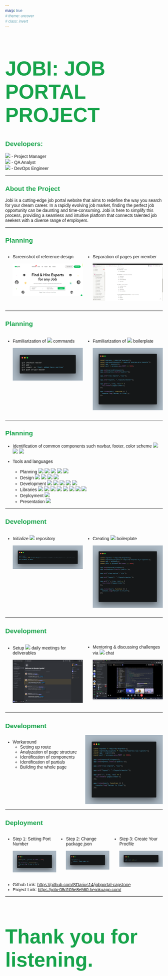 ```yaml
---
marp: true
# theme: uncover
# class: invert
---
```


<style>
    @import url('https://fonts.googleapis.com/css2?family=DM+Sans:opsz,wght@9..40,100;9..40,200;9..40,300;9..40,400;9..40,500;9..40,600;9..40,700;9..40,800;9..40,900;9..40,1000&display=swap');

    * {
        font-family: "DM Sans", sans-serif;
    }

    h1 {
        font-size: 64px;
        font-weight: 900;
        color: #16a34a;
    }

    h2 {
        color: #16a34a;
        font-weight: 700;
    }

    .planning {
        display: grid;
        grid-template-columns: repeat(2, minmax(0, 1fr));
        gap: 0.5rem;
    }

    .deployment {
        display: grid;
        grid-template-columns: repeat(3, minmax(0, 1fr));
        gap: 0.5rem;
    }
</style>

<!-- ![bg right](https://picsum.photos/720?image=1)
![bg](https://picsum.photos/720?image=20) -->

<h1>JOBI: JOB PORTAL PROJECT</h1>

<h2>Developers:</h2>

<a href="https://github.com/SDarius14"><img src="https://img.shields.io/badge/dariushernandez-%23121011.svg?&style=for-the-badge&logo=github&logoColor=white"></a> - Project Manager </br> <a href="https://github.com/emailjohnthomascaballero"><img src="https://img.shields.io/badge/johncaballero-%23121011.svg?&style=for-the-badge&logo=github&logoColor=white"></a> - QA Analyst </br> <a href="https://github.com/jebsonubaldo"><img src="https://img.shields.io/badge/jebsonubaldo-%23121011.svg?&style=for-the-badge&logo=github&logoColor=white"></a> - DevOps Engineer

--- 

<h2>About the Project</h2>

Jobi is a cutting-edge job portal website that aims to redefine the way you search for your dream career. In a rapidly evolving job market, finding the perfect job opportunity can be daunting and time-consuming. Jobi is here to simplify this process, providing a seamless and intuitive platform that connects talented job seekers with a diverse range of employers.


---

<h2>Planning</h2>

<div class="planning">
<div>

* Screenshot of reference design

    <img src="./public/assets/presentation/inspiration_design.png" class="steps">

</div>
<div>

* Separation of pages per member

    <img src="./public/assets/presentation/notion.png" class="steps">

</div>
</div>

---

<h2>Planning</h2>

<div class="planning">
<div>

* Familiarization of <img src="https://img.shields.io/badge/git%20-%23F05032.svg?&style=for-the-badge&logo=git&logoColor=white"/> commands

    <img src="./public/assets/presentation/git.png" class="steps">

</div>
<div>

* Familiarization of <img src="https://img.shields.io/badge/EJS%20-%23E74C3C.svg?&style=for-the-badge&logo=EJS&logoColor=white"> boilerplate

    <img src="./public/assets/presentation/workaround.png" class="steps">

</div>
</div>

---
<h2>Planning</h2>

* Identification of common components such navbar, footer, color scheme <a href=""><img src="https://img.shields.io/badge/Primary%20Color-%2314532d-14532d"></a> <a href=""><img src="https://img.shields.io/badge/Secondary%20Color-%2316a34a-16a34a"></a> <a href=""><img src="https://img.shields.io/badge/Accent%20Color-%23d2f34c-d2f34c"></a>

* Tools and languages
    - Planning <img src="https://img.shields.io/badge/Notion-000000?style=for-the-badge&logo=notion&logoColor=white"> <img src="https://img.shields.io/badge/Discord-7289DA?style=for-the-badge&logo=discord&logoColor=white"> <img src="https://img.shields.io/badge/git%20-%23F05032.svg?&style=for-the-badge&logo=git&logoColor=white"/> <img src="https://img.shields.io/badge/GitHub-181717?style=for-the-badge&logo=github&logoColor=white"/> <img src="https://img.shields.io/badge/Excalidraw%20-%23FFDC00.svg?&style=for-the-badge&logo=Excalidraw&logoColor=black"/>
    - Design <img src="https://img.shields.io/badge/figma-%23F24E1E.svg?style=for-the-badge&logo=figma&logoColor=white"> <img src="https://img.shields.io/badge/Envato%20Elements-00AEF0?style=for-the-badge&logo=envato&logoColor=white)](https://elements.envato.com/"> <img src="https://img.shields.io/badge/Google%20Fonts%20-%234285F4.svg?&style=for-the-badge&logo=Google%20Fonts&logoColor=white"> <img src="https://img.shields.io/badge/Unsplash%20-%2316a34a.svg?&style=for-the-badge&logo=Unsplash&logoColor=white">
    - Development <img src="https://img.shields.io/badge/Visual%20Studio-5C2D91?style=for-the-badge&logo=visual-studio"> <img src="https://img.shields.io/badge/html5-%23E34F26.svg?style=for-the-badge&logo=html5&logoColor=white"> <img src="https://img.shields.io/badge/css3-%231572B6.svg?style=for-the-badge&logo=css3&logoColor=white"> <img src="https://img.shields.io/badge/javascript%20-%23323330.svg?&style=for-the-badge&logo=javascript&logoColor=%23F7DF1E"> <img src="https://img.shields.io/badge/Embedded_Javascript%20-%23E74C3C.svg?&style=for-the-badge&logo=EJS&logoColor=white">
    - Libraries <img src="https://img.shields.io/badge/tailwind%20css%20-%2338B2AC.svg?&style=for-the-badge&logo=tailwind-css&logoColor=white"> <img src="https://img.shields.io/badge/node.js%20-%23008CC1.svg?&style=for-the-badge&logo=node.js&logoColor=white"> <img src="https://img.shields.io/badge/Express.js-47A248?style=for-the-badge&logo=express&logoColor=white"> <img src="https://img.shields.io/badge/Particle.js%20-%23007BFF.svg?&style=for-the-badge&logo=particle.js&logoColor=white"> <img src="https://img.shields.io/badge/Chart.js%20-%23FF6384.svg?&style=for-the-badge&logo=chart.js&logoColor=white"> <img src="https://img.shields.io/badge/Swiper.js%20-%23FF4500.svg?&style=for-the-badge&logo=Swiper.js&logoColor=white"> <img src="https://img.shields.io/badge/Alpine.js%20-%238BC34A.svg?&style=for-the-badge&logo=Alpine.js&logoColor=white"> <img src="https://img.shields.io/badge/ScrollReveal%20-%230A0A0A.svg?&style=for-the-badge&logo=ScrollReveal&logoColor=white"> 
    - Deployment <img src="https://img.shields.io/badge/Heroku%20-%23430098.svg?&style=for-the-badge&logo=heroku&logoColor=white"> 
    - Presentation <img src="https://img.shields.io/badge/Marp%20-%23007ACC.svg?&style=for-the-badge&logo=Marp&logoColor=white"> 
---

<h2>Development</h2>

<div class="planning">
<div>

* Initialize <img src="https://img.shields.io/badge/GitHub-181717?style=for-the-badge&logo=github&logoColor=white"/> repository

    <img src="./public/assets/presentation/github.png" class="steps">

</div>
<div>

* Creating <img src="https://img.shields.io/badge/Embedded_Javascript%20-%23E74C3C.svg?&style=for-the-badge&logo=EJS&logoColor=white"> boilerplate
    
    <img src="./public/assets/presentation/workaround.png" class="steps">

</div>
</div>

---

<h2>Development</h2>

<div class="planning">
<div>

* Setup <img src="https://img.shields.io/badge/Discord-7289DA?style=for-the-badge&logo=discord&logoColor=white">  daily meetings for deliverables

    <img src="./public/assets/presentation/discord_1.png" class="steps">

</div>
<div>

* Mentoring & discussing challenges via <img src="https://img.shields.io/badge/Discord-7289DA?style=for-the-badge&logo=discord&logoColor=white"> chat
    
    <img src="./public/assets/presentation/discord_2.png" class="steps">

</div>
</div>

---

<h2>Development</h2>

<div class="planning">
<div>

* Workaround
    * Setting up route
    * Analyzation of page structure
    * Identification of components
    * Identification of partials
    * Building the whole page

</div>
<div>

<img src="./public/assets/presentation/workaround.png" class="steps">

</div>
</div>
  
---
## Deployment

<!-- ###### Using <img src="https://img.shields.io/badge/Heroku%20-%23430098.svg?&style=for-the-badge&logo=heroku&logoColor=white">  for deployment -->

<div class="deployment">
<div>

* Step 1: Setting Port Number

    <img src="./public/assets/presentation/step_1.png" class="steps">

</div>
<div>

* Step 2: Change package.json

    <img src="./public/assets/presentation/step_2.png" class="steps">

</div>
<div>

* Step 3: Create Your Procfile

    <img src="./public/assets/presentation/step_3.png" class="steps">

</div>
</div>

* Github Link: https://github.com/SDarius14/jobportal-capstone
* Project Link: https://jobi-08d105e8e560.herokuapp.com/

---

# Thank you for listening.
